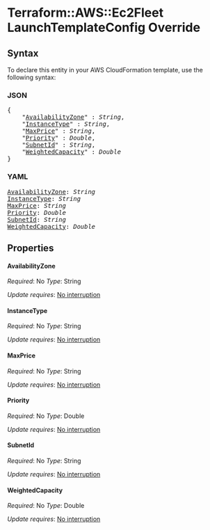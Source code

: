 # Terraform::AWS::Ec2Fleet LaunchTemplateConfig Override

## Syntax

To declare this entity in your AWS CloudFormation template, use the following syntax:

### JSON

<pre>
{
    "<a href="#availabilityzone" title="AvailabilityZone">AvailabilityZone</a>" : <i>String</i>,
    "<a href="#instancetype" title="InstanceType">InstanceType</a>" : <i>String</i>,
    "<a href="#maxprice" title="MaxPrice">MaxPrice</a>" : <i>String</i>,
    "<a href="#priority" title="Priority">Priority</a>" : <i>Double</i>,
    "<a href="#subnetid" title="SubnetId">SubnetId</a>" : <i>String</i>,
    "<a href="#weightedcapacity" title="WeightedCapacity">WeightedCapacity</a>" : <i>Double</i>
}
</pre>

### YAML

<pre>
<a href="#availabilityzone" title="AvailabilityZone">AvailabilityZone</a>: <i>String</i>
<a href="#instancetype" title="InstanceType">InstanceType</a>: <i>String</i>
<a href="#maxprice" title="MaxPrice">MaxPrice</a>: <i>String</i>
<a href="#priority" title="Priority">Priority</a>: <i>Double</i>
<a href="#subnetid" title="SubnetId">SubnetId</a>: <i>String</i>
<a href="#weightedcapacity" title="WeightedCapacity">WeightedCapacity</a>: <i>Double</i>
</pre>

## Properties

#### AvailabilityZone

_Required_: No
_Type_: String

_Update requires_: [No interruption](https://docs.aws.amazon.com/AWSCloudFormation/latest/UserGuide/using-cfn-updating-stacks-update-behaviors.html#update-no-interrupt)

#### InstanceType

_Required_: No
_Type_: String

_Update requires_: [No interruption](https://docs.aws.amazon.com/AWSCloudFormation/latest/UserGuide/using-cfn-updating-stacks-update-behaviors.html#update-no-interrupt)

#### MaxPrice

_Required_: No
_Type_: String

_Update requires_: [No interruption](https://docs.aws.amazon.com/AWSCloudFormation/latest/UserGuide/using-cfn-updating-stacks-update-behaviors.html#update-no-interrupt)

#### Priority

_Required_: No
_Type_: Double

_Update requires_: [No interruption](https://docs.aws.amazon.com/AWSCloudFormation/latest/UserGuide/using-cfn-updating-stacks-update-behaviors.html#update-no-interrupt)

#### SubnetId

_Required_: No
_Type_: String

_Update requires_: [No interruption](https://docs.aws.amazon.com/AWSCloudFormation/latest/UserGuide/using-cfn-updating-stacks-update-behaviors.html#update-no-interrupt)

#### WeightedCapacity

_Required_: No
_Type_: Double

_Update requires_: [No interruption](https://docs.aws.amazon.com/AWSCloudFormation/latest/UserGuide/using-cfn-updating-stacks-update-behaviors.html#update-no-interrupt)

